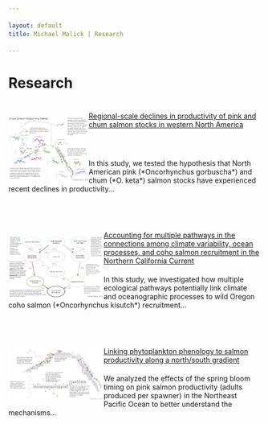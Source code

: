 ```yaml
---

layout: default
title: Michael Malick | Research

---
```




# Research


<!-- P+C Productivity Trends -------------------------------------------------->

<h1 style="margin-top:40px"></h1>

<a href="./prod-trends/index.html"><img
src="./prod-trends/kalman-fig-chum-150.png" 
style="width: 160px; padding-top: 10px" align="left"/></a>


<div class = "researchlink">
    <a href="./prod-trends/index.html">Regional-scale declines in productivity
    of pink and chum salmon stocks in western North America </a> <br> 
</div>

<h1 style="margin-top:60px"></h1>
In this study, we tested the hypothesis that North American pink (*Oncorhynchus
gorbuscha*) and chum (*O. keta*) salmon stocks have experienced recent declines
in productivity...



<!-- Bayesian Network --------------------------------------------------------->

<h1 style="margin-top:75px"></h1>

<a href="./bayes-network/index.html"><img
src="./bayes-network/network-fig-150.png" 
style="width: 190px; padding-top: 10px" align="left"/></a>

<div class = "researchlink">
    <a href="./bayes-network/index.html">Accounting for multiple pathways in the
    connections among climate variability, ocean processes, and coho salmon
    recruitment in the Northern California Current</a> <br> 
  </div>

<h1 style="margin-top:20px"></h1>
In this study, we investigated how multiple ecological pathways potentially link
climate and oceanographic processes to wild Oregon coho salmon (*Oncorhynchus
kisutch*) recruitment...



<!-- Pink salmon and spring bloom --------------------------------------------->

<h1 style="margin-top:75px"></h1>

<a href="./spring-bloom/index.html"><img src="./spring-bloom/bloom-fig-150.png" 
style="width: 190px" align="left"/></a>

<div class = "researchlink">
    <a href="./spring-bloom/index.html">Linking phytoplankton phenology to salmon productivity along a north/south gradient</a> <br>
  </div>

<h1 style="margin-top:20px"></h1>
We analyzed the effects of the spring bloom timing on pink salmon productivity
(adults produced per spawner) in the Northeast Pacific Ocean to better
understand the mechanisms...




